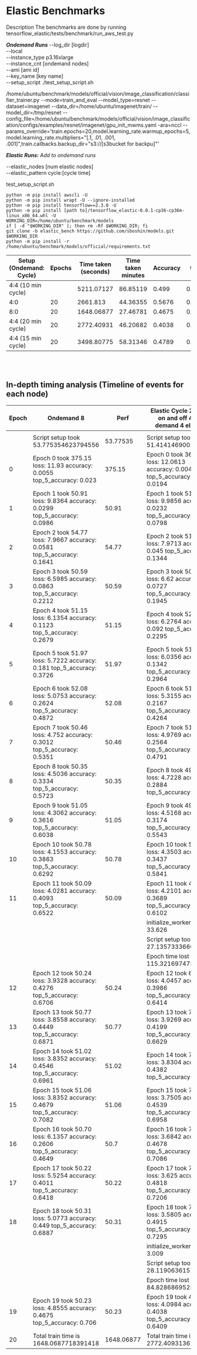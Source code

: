 # Elastic Benchmarks

Description
The benchmarks are done by running tensorflow_elastic/tests/benchmark/run_aws_test.py

**_Ondemand Runs_**
--log_dir [logdir]  
--local   
--instance_type p3.16xlarge   
--instance_cnt [ondemand nodes]   
--ami [ami id]  
--key_name [key name]  
--setup_script ./test_setup_script.sh   

/home/ubuntu/benchmark/models/official/vision/image_classification/classifier_trainer.py --mode=train_and_eval --model_type=resnet --dataset=imagenet --data_dir=/home/ubuntu/imagenet/train/ --model_dir=/tmp/resnet --config_file=/home/ubuntu/benchmark/models/official/vision/image_classification/configs/examples/resnet/imagenet/gpu_init_mwms.yaml -ara=nccl --params_override='train.epochs=20,model.learning_rate.warmup_epochs=5,model.learning_rate.multipliers="[.1, .01, .001, .001]",train.callbacks.backup_dir="s3://[s3bucket for backpu]"'

_**Elastic Runs:**_ *Add to ondemand runs*

--elastic_nodes [num elastic nodes]  
--elastic_pattern cycle:[cycle time]  

test_setup_script.sh

```
python -m pip install awscli -U
python -m pip install wrapt -U --ignore-installed
python -m pip install tensorflow==2.3.0 -U
python -m pip install [path to]/tensorflow_elastic-0.0.1-cp36-cp36m-linux_x86_64.whl -U
WORKING_DIR=/home/ubuntu/benchmark/models
if [ -d "$WORKING_DIR" ]; then rm -Rf $WORKING_DIR; fi
git clone -b elastic_bench https://github.com/sboshin/models.git $WORKING_DIR
python -m pip install -r /home/ubuntu/benchmark/models/official/requirements.txt
```

|Setup (Ondemand: Cycle)	|Epochs	|Time taken (seconds)	|Time taken minutes	|Accuracy	|top5	|Loss	|
|---	|---	|---	|---	|---	|---	|---	|
|4:4 (10 min cycle)	|	|5211.07127	|86.85119	|0.499	|0.7338	|4.8093	|
|4:0	|20	|2661.813	|44.36355	|0.5676	|0.7927	|3.282	|
|8:0	|20	|1648.06877	|27.46781	|0.4675	|0.706	|4.86	|
|4:4 (20 min cycle)	|20	|2772.40931	|46.20682	|0.4038	|0.6409	|4.098	|
|4:4 (15 min cycle)	|20	|3498.80775	|58.31346	|0.4789	|0.7175	|4.6105	|

<br>
<br>

## In-depth timing analysis (Timeline of events for each node)

|Epoch	|Ondemand 8	|Perf	|Elastic Cycle 20 min on and off 4 on demand 4 elastic	|Perf	|Difference (s)	|	|
|---	|---	|---	|---	|---	|---	|---	|
|	|	|	|	|	|	|	|
|	|Script setup took 53.775354623794556	|53.77535	|Script setup took 51.414146900177	|51.41415	|-2.36121	|	|
|0	|Epoch 0 took 375.15 loss: 11.93 accuracy: 0.0055 top_5_accuracy: 0.023	|375.15	|Epoch 0 took 360.79 loss: 12.0613 accuracy: 0.0044 top_5_accuracy: 0.0194	|360.79	|-14.36	|	|
|1	|Epoch 1 took 50.91 loss: 9.8364 accuracy: 0.0299 top_5_accuracy: 0.0986	|50.91	|Epoch 1 took 51.39 loss: 9.9856 accuracy: 0.0232 top_5_accuracy: 0.0798	|51.39	|0.48	|	|
|2	|Epoch 2 took 54.77 loss: 7.9667 accuracy: 0.0581 top_5_accuracy: 0.1641	|54.77	|Epoch 2 took 51.08 loss: 7.9713 accuracy: 0.045 top_5_accuracy: 0.1344	|51.08	|-3.69	|	|
|3	|Epoch 3 took 50.59 loss: 6.5985 accuracy: 0.0863 top_5_accuracy: 0.2212	|50.59	|Epoch 3 took 50.68 loss: 6.62 accuracy: 0.0727 top_5_accuracy: 0.1945	|50.68	|0.09	|	|
|4	|Epoch 4 took 51.15 loss: 6.1354 accuracy: 0.1123 top_5_accuracy: 0.2679	|51.15	|Epoch 4 took 52.11 loss: 6.2764 accuracy: 0.092 top_5_accuracy: 0.2295	|52.11	|0.96	|	|
|5	|Epoch 5 took 51.97 loss: 5.7222 accuracy: 0.181 top_5_accuracy: 0.3726	|51.97	|Epoch 5 took 51.59 loss: 6.0356 accuracy: 0.1342 top_5_accuracy: 0.2964	|51.59	|-0.38	|	|
|6	|Epoch 6 took 52.08 loss: 5.0753 accuracy: 0.2624 top_5_accuracy: 0.4872	|52.08	|Epoch 6 took 51.53 loss: 5.3155 accuracy: 0.2167 top_5_accuracy: 0.4264	|51.53	|-0.55	|	|
|7	|Epoch 7 took 50.46 loss: 4.752 accuracy: 0.3012 top_5_accuracy: 0.5351	|50.46	|Epoch 7 took 51.85 loss: 4.9769 accuracy: 0.2564 top_5_accuracy: 0.4791	|51.85	|1.39	|	|
|8	|Epoch 8 took 50.35 loss: 4.5036 accuracy: 0.3334 top_5_accuracy: 0.5723	|50.35	|Epoch 8 took 49.81 loss: 4.7228 accuracy: 0.2884 top_5_accuracy: 0.519	|49.81	|-0.54	|	|
|9	|Epoch 9 took 51.05 loss: 4.3062 accuracy: 0.3616 top_5_accuracy: 0.6038	|51.05	|Epoch 9 took 49.50 loss: 4.5168 accuracy: 0.3174 top_5_accuracy: 0.5543	|49.5	|-1.55	|	|
|10	|Epoch 10 took 50.78 loss: 4.1553 accuracy: 0.3863 top_5_accuracy: 0.6292	|50.78	|Epoch 10 took 50.54 loss: 4.3503 accuracy: 0.3437 top_5_accuracy: 0.5841	|50.54	|-0.24	|	|
|11	|Epoch 11 took 50.09 loss: 4.0281 accuracy: 0.4093 top_5_accuracy: 0.6522	|50.09	|Epoch 11 took 49.52 loss: 4.2101 accuracy: 0.3689 top_5_accuracy: 0.6102	|49.52	|-0.57	|	|
|	|	|	|initialize_workers took 33.626	|	|0	|	|
|	|	|	|Script setup took 27.135733366012573	|	|0	|	|
|	|	|	|Epoch time lost 115.321697473526	|115.3217	|	|	|
|12	|Epoch 12 took 50.24 loss: 3.9328 accuracy: 0.4276 top_5_accuracy: 0.6706	|50.24	|Epoch 12 took 675.68 loss: 4.0457 accuracy: 0.3986 top_5_accuracy: 0.6414	|675.68	|625.44	|	|
|13	|Epoch 13 took 50.77 loss: 3.8558 accuracy: 0.4449 top_5_accuracy: 0.6871	|50.77	|Epoch 13 took 79.69 loss: 3.9269 accuracy: 0.4199 top_5_accuracy: 0.6629	|79.69	|28.92	|	|
|14	|Epoch 14 took 51.02 loss: 3.8352 accuracy: 0.4546 top_5_accuracy: 0.6961	|51.02	|Epoch 14 took 78.58 loss: 3.8304 accuracy: 0.4382 top_5_accuracy: 0.68	|78.58	|27.56	|	|
|15	|Epoch 15 took 51.06 loss: 3.8352 accuracy: 0.4679 top_5_accuracy: 0.7082	|51.06	|Epoch 15 took 77.19 loss: 3.7505 accuracy: 0.4539 top_5_accuracy: 0.6958	|77.19	|26.13	|	|
|16	|Epoch 16 took 50.70 loss: 6.1357 accuracy: 0.2606 top_5_accuracy: 0.4649	|50.7	|Epoch 16 took 75.00 loss: 3.6842 accuracy: 0.4678 top_5_accuracy: 0.7086	|75	|24.3	|	|
|17	|Epoch 17 took 50.22 loss: 5.5254 accuracy: 0.4011 top_5_accuracy: 0.6418	|50.22	|Epoch 17 took 74.13 loss: 3.625 accuracy: 0.4818 top_5_accuracy: 0.7206	|74.13	|23.91	|	|
|18	|Epoch 18 took 50.31 loss: 5.0773 accuracy: 0.449 top_5_accuracy: 0.6887	|50.31	|Epoch 18 took 74.05 loss: 3.5805 accuracy: 0.4915 top_5_accuracy: 0.7295	|74.05	|23.74	|	|
|	|	|	|initialize_workers took 3.009	|	|0	|	|
|	|	|	|Script setup took 28.11906361579895	|	|0	|	|
|	|	|	|Epoch time lost 84.82868695259094	|84.82869	|	|	|
|19	|Epoch 19 took 50.23 loss: 4.8555 accuracy: 0.4675 top_5_accuracy: 0.706	|50.23	|Epoch 19 took 448.04 loss: 4.0984 accuracy: 0.4038 top_5_accuracy: 0.6409	|448.04	|397.81	|	|
|20	|Total train time is 1648.0687718391418	|1648.06877	|Total train time is 2772.4093136787415	|2772.40931	|1124.34054	|	|



